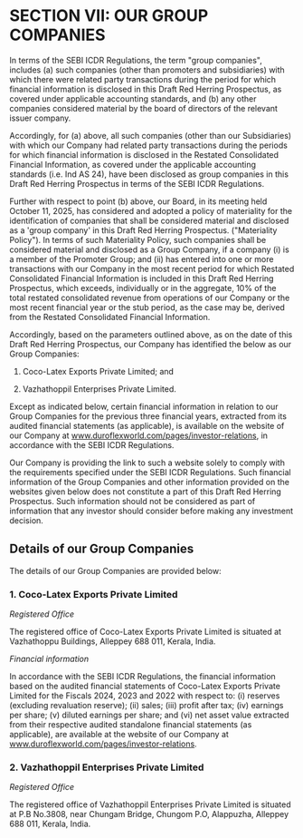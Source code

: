 # SECTION VII: OUR GROUP COMPANIES

In terms of the SEBI ICDR Regulations, the term "group companies", includes (a) such companies (other than promoters and subsidiaries) with which there were related party transactions during the period for which financial information is disclosed in this Draft Red Herring Prospectus, as covered under applicable accounting standards, and (b) any other companies considered material by the board of directors of the relevant issuer company.

Accordingly, for (a) above, all such companies (other than our Subsidiaries) with which our Company had related party transactions during the periods for which financial information is disclosed in the Restated Consolidated Financial Information, as covered under the applicable accounting standards (i.e. Ind AS 24), have been disclosed as group companies in this Draft Red Herring Prospectus in terms of the SEBI ICDR Regulations.

Further with respect to point (b) above, our Board, in its meeting held October 11, 2025, has considered and adopted a policy of materiality for the identification of companies that shall be considered material and disclosed as a 'group company' in this Draft Red Herring Prospectus. ("Materiality Policy"). In terms of such Materiality Policy, such companies shall be considered material and disclosed as a Group Company, if a company (i) is a member of the Promoter Group; and (ii) has entered into one or more transactions with our Company in the most recent period for which Restated Consolidated Financial Information is included in this Draft Red Herring Prospectus, which exceeds, individually or in the aggregate, 10% of the total restated consolidated revenue from operations of our Company or the most recent financial year or the stub period, as the case may be, derived from the Restated Consolidated Financial Information.

Accordingly, based on the parameters outlined above, as on the date of this Draft Red Herring Prospectus, our Company has identified the below as our Group Companies:

1. Coco-Latex Exports Private Limited; and

2. Vazhathoppil Enterprises Private Limited.

Except as indicated below, certain financial information in relation to our Group Companies for the previous three financial years, extracted from its audited financial statements (as applicable), is available on the website of our Company at www.duroflexworld.com/pages/investor-relations, in accordance with the SEBI ICDR Regulations.

Our Company is providing the link to such a website solely to comply with the requirements specified under the SEBI ICDR Regulations. Such financial information of the Group Companies and other information provided on the websites given below does not constitute a part of this Draft Red Herring Prospectus. Such information should not be considered as part of information that any investor should consider before making any investment decision.

## Details of our Group Companies

The details of our Group Companies are provided below:

### 1. Coco-Latex Exports Private Limited

*Registered Office*

The registered office of Coco-Latex Exports Private Limited is situated at Vazhathoppu Buildings, Alleppey 688 011, Kerala, India.

*Financial information*

In accordance with the SEBI ICDR Regulations, the financial information based on the audited financial statements of Coco-Latex Exports Private Limited for the Fiscals 2024, 2023 and 2022 with respect to: (i) reserves (excluding revaluation reserve); (ii) sales; (iii) profit after tax; (iv) earnings per share; (v) diluted earnings per share; and (vi) net asset value extracted from their respective audited standalone financial statements (as applicable), are available at the website of our Company at www.duroflexworld.com/pages/investor-relations.

### 2. Vazhathoppil Enterprises Private Limited

*Registered Office*

The registered office of Vazhathoppil Enterprises Private Limited is situated at P.B No.3808, near Chungam Bridge, Chungom P.O, Alappuzha, Alleppey 688 011, Kerala, India.